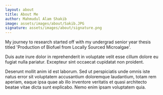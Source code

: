 ```yaml
---
layout: about
title: About Me
author: Mahmudul Alam Shakib
image: assets/images/about/Sakib.JPG
signature: assets/images/about/signature.png
---
```


My journey to research started off with my undergrad senior year thesis titled 'Production of Biofuel from Locally Sourced Microalgae'. 

Duis aute irure dolor in reprehenderit in voluptate velit esse cillum dolore eu fugiat nulla pariatur.
Excepteur sint occaecat cupidatat non proident.

Deserunt mollit anim id est laborum. Sed ut perspiciatis unde omnis iste natus error sit voluptatem
accusantium doloremque laudantium, totam rem aperiam, eaque ipsa quae ab illo inventore veritatis et quasi
architecto beatae vitae dicta sunt explicabo. Nemo enim ipsam voluptatem quia.
